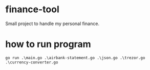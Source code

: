 # finance-tool
Small project to handle my personal finance.

# how to run program
```
go run .\main.go .\airbank-statement.go .\json.go .\trezor.go .\currency-converter.go
```
